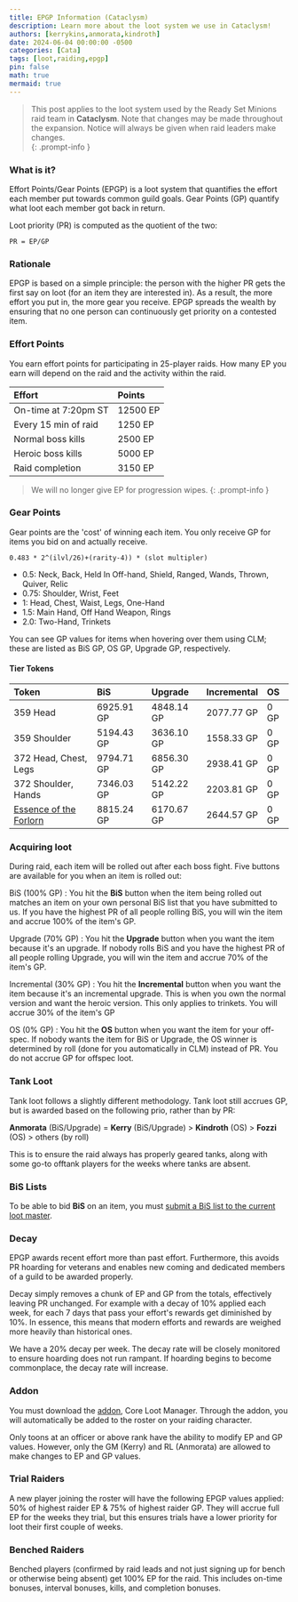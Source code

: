```yaml
---
title: EPGP Information (Cataclysm)
description: Learn more about the loot system we use in Cataclysm!
authors: [kerrykins,anmorata,kindroth]
date: 2024-06-04 00:00:00 -0500
categories: [Cata]
tags: [loot,raiding,epgp]
pin: false
math: true
mermaid: true
---
```


> This post applies to the loot system used by the Ready Set Minions raid team in **Cataclysm**. Note that changes may be made throughout the expansion. Notice will always be given when raid leaders make changes.   
{: .prompt-info }

### What is it?

Effort Points/Gear Points (EPGP) is a loot system that quantifies the effort each member put towards common guild goals. Gear Points (GP) quantify what loot each member got back in return.

Loot priority (PR) is computed as the quotient of the two:

```PR = EP/GP```

### Rationale

EPGP is based on a simple principle: the person with the higher PR gets the first say on loot (for an item they are interested in). As a result, the more effort you put in, the more gear you receive. EPGP spreads the wealth by ensuring that no one person can continuously get priority on a contested item.

### Effort Points

You earn effort points for participating in 25-player raids. How many EP you earn will depend on the raid and the activity within the raid.

| Effort                | Points         |
| :--------------------------- | :--------------- |
| On-time at 7:20pm ST         | 12500 EP   |
| Every 15 min of raid        | 1250 EP   |
| Normal boss kills        |  2500 EP   |
| Heroic boss kills      | 5000 EP   |
| Raid completion     | 3150 EP   |

> We will no longer give EP for progression wipes. 
{: .prompt-info }

### Gear Points

Gear points are the 'cost' of winning each item. You only receive GP for items you bid on and actually receive.

```0.483 * 2^(ilvl/26)+(rarity-4)) * (slot multipler)```

- 0.5: Neck, Back, Held In Off-hand, Shield, Ranged, Wands, Thrown, Quiver, Relic
- 0.75: Shoulder, Wrist, Feet
- 1: Head, Chest, Waist, Legs, One-Hand
- 1.5: Main Hand, Off Hand Weapon, Rings
- 2.0: Two-Hand, Trinkets

You can see GP values for items when hovering over them using CLM; these are listed as BiS GP, OS GP, Upgrade GP, respectively.

#### Tier Tokens

| Token                | BiS         | Upgrade | Incremental | OS |
| :-------------- | :-------------- | :-------------- | :-------------- |:-------------- |
| 359 Head       | 6925.91 GP   | 4848.14 GP   | 2077.77 GP   | 0 GP  |
| 359 Shoulder |  5194.43 GP   | 3636.10 GP   | 1558.33  GP   | 0 GP  |
| 372 Head, Chest, Legs        |  9794.71 GP   | 6856.30 GP   | 2938.41 GP   | 0 GP  |
| 372 Shoulder, Hands    |  7346.03 GP   | 5142.22 GP   | 2203.81 GP   | 0 GP  |
| [Essence of the Forlorn](https://www.wowhead.com/item=66998/essence-of-the-forlorn)     | 8815.24 GP   | 6170.67 GP   | 2644.57 GP   | 0 GP  |

### Acquiring loot

During raid, each item will be rolled out after each boss fight. Five buttons are available for you when an item is rolled out:

BiS (100% GP)
: You hit the **BiS** button when the item being rolled out matches an item on your own personal BiS list that you have submitted to us. If you have the highest PR of all people rolling BiS, you will win the item and accrue 100% of the item's GP.

Upgrade (70% GP)
: You hit the **Upgrade** button when you want the item because it's an upgrade. If nobody rolls BiS and you have the highest PR of all people rolling Upgrade, you will win the item and accrue 70% of the item's GP.

Incremental (30% GP)
: You hit the **Incremental** button when you want the item because it's an incremental upgrade. This is when you own the normal version and want the heroic version. This only applies to trinkets. You will accrue 30% of the item's GP

OS (0% GP) 
: You hit the **OS** button when you want the item for your off-spec. If nobody wants the item for BiS or Upgrade, the OS winner is determined by roll (done for you automatically in CLM) instead of PR. You do not accrue GP for offspec loot.

### Tank Loot
Tank loot follows a slightly different methodology. Tank loot still accrues GP, but is awarded based on the following prio, rather than by PR:

**Anmorata** (BiS/Upgrade) = **Kerry** (BiS/Upgrade) > **Kindroth** (OS) > **Fozzi** (OS) > others (by roll)

This is to ensure the raid always has properly geared tanks, along with some go-to offtank players for the weeks where tanks are absent.

### BiS Lists

To be able to bid **BiS** on an item, you must [submit a BiS list to the current loot master](https://enclavewow.github.io/posts/submitting-BiS-list/). 

### Decay 

EPGP awards recent effort more than past effort. Furthermore, this avoids PR hoarding for veterans and enables new coming and dedicated members of a guild to be awarded properly.

Decay simply removes a chunk of EP and GP from the totals, effectively leaving PR unchanged. For example with a decay of 10% applied each week, for each 7 days that pass your effort's rewards get diminished by 10%. In essence, this means that modern efforts and rewards are weighed more heavily than historical ones.

We have a 20% decay per week. The decay rate will be closely monitored to ensure hoarding does not run rampant. If hoarding begins to become commonplace, the decay rate will increase.

### Addon

You must download the [addon](https://www.curseforge.com/wow/addons/classic-loot-manager), Core Loot Manager. Through the addon, you will automatically be added to the roster on your raiding character.

Only toons at an officer or above rank have the ability to modify EP and GP values. However, only the GM (Kerry) and RL (Anmorata) are allowed to make changes to EP and GP values.

### Trial Raiders

A new player joining the roster will have the following EPGP values applied: 50% of highest raider EP & 75% of highest raider GP. They will accrue full EP for the weeks they trial, but this ensures trials have a lower priority for loot their first couple of weeks.

### Benched Raiders

Benched players (confirmed by raid leads and not just signing up for bench or otherwise being absent) get 100% EP for the raid. This includes on-time bonuses, interval bonuses, kills, and completion bonuses. 